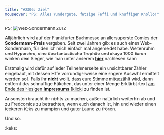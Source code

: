 ```yaml
---
title: "#2306: Ziel"
mouseover: "PS: Alles Wundergute, fetzige Feffi und knuffiger Knollo!"
---
```


PS:
<img src="http://www.fonflatter.de/bilder/comic_sondermann.jpg" alt="Web-Sondermann 2012" />

Alljährlich wird auf der Frankfurter Buchmesse an allersuperste Comics der <strong>Sondermann-Preis</strong> vergeben. Seit zwei Jahren gibt es auch einen Web-Sondermann, für den ich mich einfach mal angemeldet habe. Weltenruhm und Hyperehre, eine überfantastische Trophäe und okaye 1000 Euren winken dem Sieger, wie man unter anderem <a href="http://mycomicsde.blogspot.com/2012/01/web-sondermann-2012-erste.html" title="Web-Sondermann 2012"><strong>hier</strong></a> nachlesen kann. 

Erstmalig wird dafür auf jeder Teilnehmerseite ein unsichtbarer Zähler eingebaut, mit dessen Hilfe vorrundigerweise eine engere Auswahl ermittelt werden soll. Falls ihr <strong>nicht</strong> wollt, dass eure Stimme mitgezählt wird, dann entfernt das schnuffige Häkchen, das unter einer Menge Erklärbärtext <a href="http://www.fonflatter.de/kontakt/" title="Impressum">am Ende des hiesigen <strong>Impressums</strong> [klick]</a> zu finden ist.

Ansonsten braucht ihr nichts zu machen, außer natürlich weiterhin ab und zu Fredcomics zu betrachten, wenn euch danach ist, hin und wieder einen leckeren Keks zu mampfen und guter Laune zu frönen.

Und so.

:keks:
